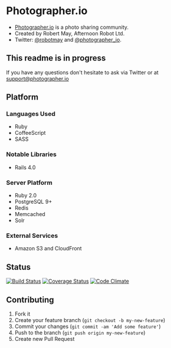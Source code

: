 # Photographer.io

* [Photographer.io](https://www.photographer.io) is a photo sharing community.
* Created by Robert May, Afternoon Robot Ltd.
* Twitter: [@robotmay](https://twitter.com/robotmay) and [@photographer_io](https://twitter.com/photographer_io).

## This readme is in progress
If you have any questions don't hesitate to ask via Twitter or at <support@photographer.io>

## Platform
### Languages Used
* Ruby
* CoffeeScript
* SASS

### Notable Libraries
* Rails 4.0

### Server Platform
* Ruby 2.0
* PostgreSQL 9+
* Redis
* Memcached
* Solr

### External Services
* Amazon S3 and CloudFront

## Status
[![Build Status](https://www.travis-ci.org/afternoonrobot/photographer-io.png?branch=master)](https://www.travis-ci.org/afternoonrobot/photographer-io)
[![Coverage Status](https://coveralls.io/repos/afternoonrobot/photographer-io/badge.png)](https://coveralls.io/r/afternoonrobot/photographer-io)
[![Code Climate](https://codeclimate.com/github/afternoonrobot/photographer-io.png)](https://codeclimate.com/github/afternoonrobot/photographer-io)

## Contributing

1. Fork it
2. Create your feature branch (`git checkout -b my-new-feature`)
3. Commit your changes (`git commit -am 'Add some feature'`)
4. Push to the branch (`git push origin my-new-feature`)
5. Create new Pull Request
